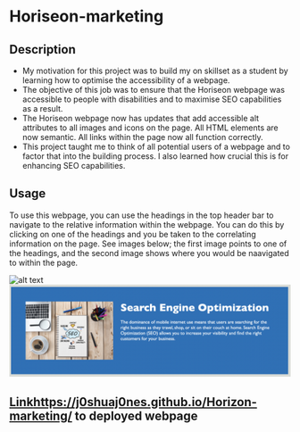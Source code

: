 # Horiseon-marketing

## Description
- My motivation for this project was to build my on skillset as a student by learning how to optimise the accessibility of a webpage.
- The objective of this job was to ensure that the Horiseon webpage was accessible to people with disabilities and to maximise SEO capabilities as a result.
- The Horiseon webpage now has updates that add accessible alt attributes to all images and icons on the page. All HTML elements are now semantic. All links within the page now all function correctly. 
- This project taught me to think of all potential users of a webpage and to factor that into the building process. I also learned how crucial this is for enhancing SEO capabilities. 

## Usage
To use this webpage, you can use the headings in the top header bar to navigate to the relative information within the webpage.
You can do this by clicking on one of the headings and you be taken to the correlating information on the page. 
See images below; the first image points to one of the headings, and the second image shows where you would be naavigated to within the page. 

![alt text](assets/images/Horiseon-nav-1.png)
![alt text](assets/images/Horiseon-nav-2.png)

## [Link](https://j0shuaj0nes.github.io/Horizon-marketing/)https://j0shuaj0nes.github.io/Horizon-marketing/ to deployed webpage 
 





